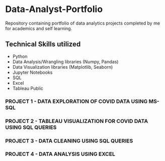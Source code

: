 # Data-Analyst-Portfolio

Repository containing portfolio of data analytics projects completed by me for academics and self learning.

## Technical Skills utilized
- Python
- Data Analysis/Wrangling libraries (Numpy, Pandas)
- Data Visualization libraries (Matplotlib, Seaborn)
- Jupyter Notebooks
- SQL
- Excel
- Tableau Public

### PROJECT 1 - DATA EXPLORATION OF COVID DATA USING MS-SQL
### PROJECT 2 - TABLEAU VISUALIZATION FOR COVID DATA USING SQL QUERIES
### PROJECT 3 - DATA CLEANING USING SQL QUERIES
### PROJECT 4 - DATA ANALYSIS USING EXCEL
